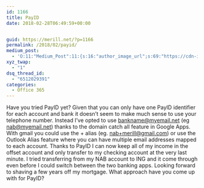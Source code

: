 ```yaml
---
id: 1166
title: PayID
date: 2018-02-28T06:49:59+00:00


guid: https://merill.net/?p=1166
permalink: /2018/02/payid/
medium_post:
  - 'O:11:"Medium_Post":11:{s:16:"author_image_url";s:69:"https://cdn-images-1.medium.com/fit/c/200/200/0*nOSMyIhdQJ9325FH.jpeg";s:10:"author_url";s:26:"https://medium.com/@merill";s:11:"byline_name";N;s:12:"byline_email";N;s:10:"cross_link";s:2:"no";s:2:"id";s:12:"e7649b50abd0";s:21:"follower_notification";s:3:"yes";s:7:"license";s:19:"all-rights-reserved";s:14:"publication_id";s:12:"99858869fb3c";s:6:"status";s:6:"public";s:3:"url";s:45:"https://medium.com/@merill/payid-e7649b50abd0";}'
xyz_twap:
  - "1"
dsq_thread_id:
  - "6512029391"
categories:
  - Office 365
---
```

Have you tried PayID yet? Given that you can only have one PayID identifier for each account and bank it doesn’t seem to make much sense to use your telephone number. Instead I’ve opted to use bankname@myemail.net (eg nab@myemail.net) thanks to the domain catch all feature in Google Apps. With gmail you could use the + alias (eg. nab+merill@gmail.com) or use the Outlook Alias feature where you can have multiple email addresses mapped to each account.
Thanks to PayID I can now keep all of my income in the offset account and only transfer to my checking account at the very last minute. I tried transferring from my NAB account to ING and it come through even before I could switch between the two banking apps.
Looking forward to shaving a few years off my mortgage.
What approach have you come up with for PayID?